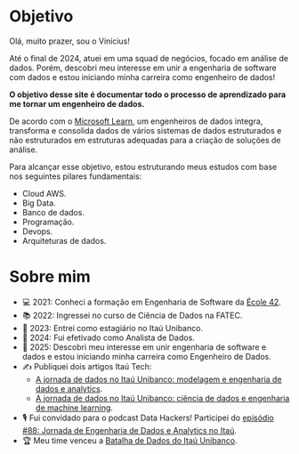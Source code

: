# **Objetivo**

Olá, muito prazer, sou o Vinicius!

Até o final de 2024, atuei em uma squad de negócios, focado em análise de dados.  Porém, descobri meu interesse em unir a engenharia de software com dados e estou iniciando minha carreira como engenheiro de dados!

**O objetivo desse site é documentar todo o processo de aprendizado para me tornar um engenheiro de dados.**

De acordo com o [Microsoft Learn](https://learn.microsoft.com/pt-br/training/career-paths/data-engineer), um engenheiros de dados integra, transforma e consolida dados de vários sistemas de dados estruturados e não estruturados em estruturas adequadas para a criação de soluções de análise.

Para alcançar esse objetivo, estou estruturando meus estudos com base nos seguintes pilares fundamentais:

- Cloud AWS.
- Big Data.
- Banco de dados.
- Programação.
- Devops.
- Arquiteturas de dados.

# **Sobre mim**

- 💻 2021: Conheci a formação em Engenharia de Software da [École 42](https://42.fr/en/homepage/).
- 📚 2022: Ingressei no curso de Ciência de Dados na FATEC.
- 💼 2023: Entrei como estagiário no Itaú Unibanco.
- 🎯 2024: Fui efetivado como Analista de Dados.
- 🚀 2025: Descobri meu interesse em unir engenharia de software e dados e estou iniciando minha carreira como Engenheiro de Dados.
- ✍️ Publiquei dois artigos Itaú Tech:
	- [A jornada de dados no Itaú Unibanco: modelagem e engenharia de dados e analytics](https://medium.com/itautech/a-jornada-de-dados-no-ita%C3%BA-unibanco-modelagem-e-engenharia-de-dados-e-analytics-6dfd9e5d66cc).
	- [A jornada de dados no Itaú Unibanco: ciência de dados e engenharia de machine learning](https://medium.com/itautech/a-jornada-de-dados-no-ita%C3%BA-unibanco-ci%C3%AAncia-de-dados-e-engenharia-de-machine-learning-d15311dbf38e).
- 🎙️ Fui convidado para o podcast Data Hackers! Participei do [episódio #88: Jornada de Engenharia de Dados e Analytics no Itaú](https://medium.com/data-hackers/jornada-de-engenharia-de-dados-e-analytics-no-ita%C3%BA-data-hackers-podcast-88-5518d40f2b38).
- 🏆 Meu time venceu a [Batalha de Dados do Itaú Unibanco](https://www.linkedin.com/posts/viniciusrio_vencedores-da-batalha-de-dados-do-ita%C3%BA-unibanco-activity-7224895881529974784-CuUD?utm_source=share&utm_medium=member_desktop).